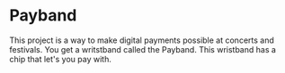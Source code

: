 # Payband
This project is a way to make digital payments possible at concerts and festivals. You get a writstband called the Payband. This wristband has a chip that let's you pay with.
